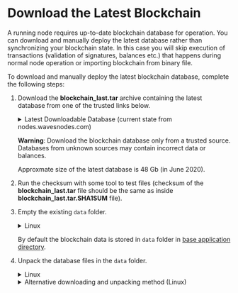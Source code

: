 # Download the Latest Blockchain

A running node requires up-to-date blockchain database for operation. You can download and manually deploy the latest database rather than synchronizing your blockchain state. In this case you will skip execution of transactions (validation of signatures, balances etc.) that happens during normal node operation or importing blockchain from binary file.

To download and manually deploy the latest blockchain database, complete the following steps:

1. Download the **blockchain_last.tar** archive containing the latest database from one of the trusted links below.

   <details>
     <summary>Latest Downloadable Database (current state from nodes.wavesnodes.com)</summary>
  
     Mainnet: [http://blockchain.wavesnodes.com/](http://blockchain.wavesnodes.com/)

     Testnet: [http://blockchain-testnet.wavesnodes.com/](http://blockchain-testnet.wavesnodes.com/)

     Stagenet: [http://blockchain-stagenet.wavesnodes.com/](http://blockchain-stagenet.wavesnodes.com/)

   </details>

   **Warning**: Download the blockchain database only from a trusted source. Databases from unknown sources may contain incorrect data or balances.

   Approxmate size of the latest database is 48 Gb (in June 2020).

2. Run the checksum with some tool to test files (checksum of the **blockchain_last.tar** file should be the same as inside **blockchain_last.tar.SHA1SUM** file).

3. Empty the existing `data` folder.

   <details>
     <summary>Linux</summary>
  
     ```sudo rm -rdf /var/lib/waves/data```.
   </details>

   By default the blockchain data is stored in `data` folder in [base application directory](/en/waves-node/node-configuration#default-application-directory).

4. Unpack the database files in the `data` folder.

   <details>
     <summary>Linux</summary>
  
     ```tar -xvf blockchain_last.tar -C /var/lib/waves/data```
   </details>

   <details>
     <summary>Alternative downloading and unpacking method (Linux)</summary>
  
     Traditional downloading and unpacking method requires much disc space. In some cases the disc space is only enough for the blockchain itself and very little extra.
     Linux users can save disc space by using one of the following commands to unpack the archive during the downloading, so that the unpacked database files will be saved on disc without storing the archive.

     If the node is installed from **DEB** package, run the following commands:

     ```bash
     cd /var/lib/waves
     sudo -u waves bash -c "wget -qO- http://blockchain.wavesnodes.com/blockchain_last.tar --show-progress | tar xf -"
     ```

     If the node is running from a **JAR** file, navigate to the `data` folder where the node's database is stored and run the following command:

     ```bash
     wget -qO- http://blockchain.wavesnodes.com/blockchain_last.tar --show-progress | tar xf -
     ```
  
    </details>
